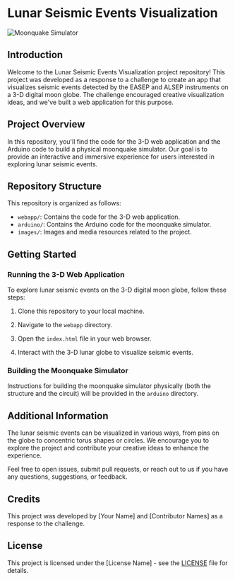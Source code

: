# Lunar Seismic Events Visualization

![Moonquake Simulator](images/moonquake_simulator.jpg)

## Introduction

Welcome to the Lunar Seismic Events Visualization project repository! This project was developed as a response to a challenge to create an app that visualizes seismic events detected by the EASEP and ALSEP instruments on a 3-D digital moon globe. The challenge encouraged creative visualization ideas, and we've built a web application for this purpose.

## Project Overview

In this repository, you'll find the code for the 3-D web application and the Arduino code to build a physical moonquake simulator. Our goal is to provide an interactive and immersive experience for users interested in exploring lunar seismic events.

## Repository Structure

This repository is organized as follows:

- `webapp/`: Contains the code for the 3-D web application.
- `arduino/`: Contains the Arduino code for the moonquake simulator.
- `images/`: Images and media resources related to the project.

## Getting Started

### Running the 3-D Web Application

To explore lunar seismic events on the 3-D digital moon globe, follow these steps:

1. Clone this repository to your local machine.

2. Navigate to the `webapp` directory.

3. Open the `index.html` file in your web browser.

4. Interact with the 3-D lunar globe to visualize seismic events.

### Building the Moonquake Simulator

Instructions for building the moonquake simulator physically (both the structure and the circuit) will be provided in the `arduino` directory.

## Additional Information

The lunar seismic events can be visualized in various ways, from pins on the globe to concentric torus shapes or circles. We encourage you to explore the project and contribute your creative ideas to enhance the experience.

Feel free to open issues, submit pull requests, or reach out to us if you have any questions, suggestions, or feedback.

## Credits

This project was developed by [Your Name] and [Contributor Names] as a response to the challenge.

## License

This project is licensed under the [License Name] - see the [LICENSE](LICENSE) file for details.

